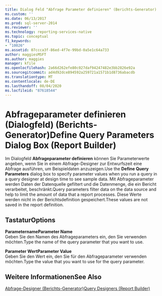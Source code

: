 ```yaml
---
title: Dialog Feld "Abfrage Parameter definieren" (Berichts-Generator) | Microsoft-Dokumentation
ms.custom: ''
ms.date: 06/13/2017
ms.prod: sql-server-2014
ms.reviewer: ''
ms.technology: reporting-services-native
ms.topic: conceptual
f1_keywords:
- "10026"
ms.assetid: 07ccca3f-86ed-4f7e-99bd-0a5e1c64a733
author: maggiesMSFT
ms.author: maggies
manager: kfile
ms.openlocfilehash: 2a66d262efe80c027daf94247482e3bb2826e92a
ms.sourcegitcommit: ad4d92dce894592a259721a1571b1d8736abacdb
ms.translationtype: MT
ms.contentlocale: de-DE
ms.lasthandoff: 08/04/2020
ms.locfileid: "87618544"
---
```

# <a name="define-query-parameters-dialog-box-report-builder"></a><span data-ttu-id="681f6-102">Abfrageparameter definieren (Dialogfeld) (Berichts-Generator)</span><span class="sxs-lookup"><span data-stu-id="681f6-102">Define Query Parameters Dialog Box (Report Builder)</span></span>
  <span data-ttu-id="681f6-103">Im Dialogfeld **Abfrageparameter definieren** können Sie Parameterwerte angeben, wenn Sie in einem Abfrage-Designer zur Entwurfszeit eine Abfrage ausführen, um Beispieldaten anzuzeigen.</span><span class="sxs-lookup"><span data-stu-id="681f6-103">Use the **Define Query Parameters** dialog box to specify parameter values when you run a query in a query designer at design time to see sample data.</span></span> <span data-ttu-id="681f6-104">Mit Abfrageparameter werden Daten der Datenquelle gefiltert und die Datenmenge, die ein Bericht verarbeitet, beschränkt.</span><span class="sxs-lookup"><span data-stu-id="681f6-104">Query parameters filter data on the data source and help to limit the amount of data that a report processes.</span></span> <span data-ttu-id="681f6-105">Diese Werte werden nicht in der Berichtsdefinition gespeichert.</span><span class="sxs-lookup"><span data-stu-id="681f6-105">These values are not saved in the report definition.</span></span>  
  
## <a name="options"></a><span data-ttu-id="681f6-106">Tastatur</span><span class="sxs-lookup"><span data-stu-id="681f6-106">Options</span></span>  
 <span data-ttu-id="681f6-107">**Parametername**</span><span class="sxs-lookup"><span data-stu-id="681f6-107">**Parameter Name**</span></span>  
 <span data-ttu-id="681f6-108">Geben Sie den Namen des Abfrageparameters ein, den Sie verwenden möchten.</span><span class="sxs-lookup"><span data-stu-id="681f6-108">Type the name of the query parameter that you want to use.</span></span>  
  
 <span data-ttu-id="681f6-109">**Parameter Wert**</span><span class="sxs-lookup"><span data-stu-id="681f6-109">**Parameter Value**</span></span>  
 <span data-ttu-id="681f6-110">Geben Sie den Wert ein, den Sie für den Abfrageparameter verwenden möchten.</span><span class="sxs-lookup"><span data-stu-id="681f6-110">Type the value that you want to use for the query parameter.</span></span>  
  
## <a name="see-also"></a><span data-ttu-id="681f6-111">Weitere Informationen</span><span class="sxs-lookup"><span data-stu-id="681f6-111">See Also</span></span>  
 [<span data-ttu-id="681f6-112">Abfrage-Designer &#40;Berichts-Generator&#41;</span><span class="sxs-lookup"><span data-stu-id="681f6-112">Query Designers &#40;Report Builder&#41;</span></span>](../../2014/reporting-services/query-designers-report-builder.md)  
  
  
